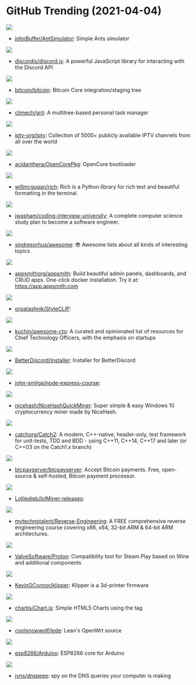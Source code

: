 # GitHub Trending (2021-04-04)

![](https://img.shields.io/badge/C%2B%2B-New%20333-green?style=flat-square&logo=appveyor)
- [johnBuffer/AntSimulator](https://github.com/johnBuffer/AntSimulator): Simple Ants simulator

![](https://img.shields.io/badge/JavaScript-New%2097-green?style=flat-square&logo=appveyor)
- [discordjs/discord.js](https://github.com/discordjs/discord.js): A powerful JavaScript library for interacting with the Discord API

![](https://img.shields.io/badge/C%2B%2B-New%2093-green?style=flat-square&logo=appveyor)
- [bitcoin/bitcoin](https://github.com/bitcoin/bitcoin): Bitcoin Core integration/staging tree

![](https://img.shields.io/badge/Go-New%20565-green?style=flat-square&logo=appveyor)
- [climech/grit](https://github.com/climech/grit): A multitree-based personal task manager

![](https://img.shields.io/badge/JavaScript-New%2097-green?style=flat-square&logo=appveyor)
- [iptv-org/iptv](https://github.com/iptv-org/iptv): Collection of 5000+ publicly available IPTV channels from all over the world

![](https://img.shields.io/badge/C-New%2021-green?style=flat-square&logo=appveyor)
- [acidanthera/OpenCorePkg](https://github.com/acidanthera/OpenCorePkg): OpenCore bootloader

![](https://img.shields.io/badge/Python-New%20157-green?style=flat-square&logo=appveyor)
- [willmcgugan/rich](https://github.com/willmcgugan/rich): Rich is a Python library for rich text and beautiful formatting in the terminal.

![](https://img.shields.io/badge/none-New%201-green?style=flat-square&logo=appveyor)
- [jwasham/coding-interview-university](https://github.com/jwasham/coding-interview-university): A complete computer science study plan to become a software engineer.

![](https://img.shields.io/badge/none-New%20334-green?style=flat-square&logo=appveyor)
- [sindresorhus/awesome](https://github.com/sindresorhus/awesome): 😎 Awesome lists about all kinds of interesting topics

![](https://img.shields.io/badge/TypeScript-New%20512-green?style=flat-square&logo=appveyor)
- [appsmithorg/appsmith](https://github.com/appsmithorg/appsmith): Build beautiful admin panels, dashboards, and CRUD apps. One-click docker installation. Try it at: https://app.appsmith.com

![](https://img.shields.io/badge/Jupyter%20Notebook-New%20141-green?style=flat-square&logo=appveyor)
- [orpatashnik/StyleCLIP](https://github.com/orpatashnik/StyleCLIP): 

![](https://img.shields.io/badge/none-New%20125-green?style=flat-square&logo=appveyor)
- [kuchin/awesome-cto](https://github.com/kuchin/awesome-cto): A curated and opinionated list of resources for Chief Technology Officers, with the emphasis on startups

![](https://img.shields.io/badge/Svelte-New%20105-green?style=flat-square&logo=appveyor)
- [BetterDiscord/Installer](https://github.com/BetterDiscord/Installer): Installer for BetterDiscord

![](https://img.shields.io/badge/JavaScript-New%2037-green?style=flat-square&logo=appveyor)
- [john-smilga/node-express-course](https://github.com/john-smilga/node-express-course): 

![](https://img.shields.io/badge/HTML-New%20156-green?style=flat-square&logo=appveyor)
- [nicehash/NiceHashQuickMiner](https://github.com/nicehash/NiceHashQuickMiner): Super simple & easy Windows 10 cryptocurrency miner made by NiceHash.

![](https://img.shields.io/badge/C%2B%2B-New%20151-green?style=flat-square&logo=appveyor)
- [catchorg/Catch2](https://github.com/catchorg/Catch2): A modern, C++-native, header-only, test framework for unit-tests, TDD and BDD - using C++11, C++14, C++17 and later (or C++03 on the Catch1.x branch)

![](https://img.shields.io/badge/C%23-New%20282-green?style=flat-square&logo=appveyor)
- [btcpayserver/btcpayserver](https://github.com/btcpayserver/btcpayserver): Accept Bitcoin payments. Free, open-source & self-hosted, Bitcoin payment processor.

![](https://img.shields.io/badge/none-New%2022-green?style=flat-square&logo=appveyor)
- [Lolliedieb/lolMiner-releases](https://github.com/Lolliedieb/lolMiner-releases): 

![](https://img.shields.io/badge/C-New%20358-green?style=flat-square&logo=appveyor)
- [mytechnotalent/Reverse-Engineering](https://github.com/mytechnotalent/Reverse-Engineering): A FREE comprehensive reverse engineering course covering x86, x64, 32-bit ARM & 64-bit ARM architectures.

![](https://img.shields.io/badge/C%2B%2B-New%2031-green?style=flat-square&logo=appveyor)
- [ValveSoftware/Proton](https://github.com/ValveSoftware/Proton): Compatibility tool for Steam Play based on Wine and additional components

![](https://img.shields.io/badge/C%2B%2B-New%2042-green?style=flat-square&logo=appveyor)
- [KevinOConnor/klipper](https://github.com/KevinOConnor/klipper): Klipper is a 3d-printer firmware

![](https://img.shields.io/badge/JavaScript-New%20136-green?style=flat-square&logo=appveyor)
- [chartjs/Chart.js](https://github.com/chartjs/Chart.js): Simple HTML5 Charts using the <canvas> tag

![](https://img.shields.io/badge/C-New%2042-green?style=flat-square&logo=appveyor)
- [coolsnowwolf/lede](https://github.com/coolsnowwolf/lede): Lean's OpenWrt source

![](https://img.shields.io/badge/C%2B%2B-New%2010-green?style=flat-square&logo=appveyor)
- [esp8266/Arduino](https://github.com/esp8266/Arduino): ESP8266 core for Arduino

![](https://img.shields.io/badge/Rust-New%20153-green?style=flat-square&logo=appveyor)
- [jvns/dnspeep](https://github.com/jvns/dnspeep): spy on the DNS queries your computer is making

